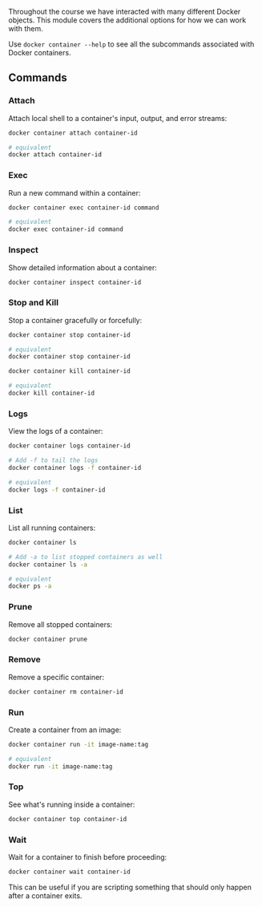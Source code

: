 Throughout the course we have interacted with many different Docker objects. This module covers the additional options for how we can work with them.

Use `docker container --help` to see all the subcommands associated with Docker containers.

## Commands

### Attach

Attach local shell to a container's input, output, and error streams:

```bash
docker container attach container-id

# equivalent
docker attach container-id
```

### Exec

Run a new command within a container:

```bash
docker container exec container-id command

# equivalent
docker exec container-id command
```

### Inspect

Show detailed information about a container:

```bash
docker container inspect container-id
```

### Stop and Kill

Stop a container gracefully or forcefully:

```bash
docker container stop container-id

# equivalent
docker container stop container-id

docker container kill container-id

# equivalent
docker kill container-id
```

### Logs

View the logs of a container:

```bash
docker container logs container-id

# Add -f to tail the logs
docker container logs -f container-id

# equivalent
docker logs -f container-id
```

### List

List all running containers:

```bash
docker container ls

# Add -a to list stopped containers as well
docker container ls -a

# equivalent
docker ps -a
```

### Prune

Remove all stopped containers:

```bash
docker container prune
```

### Remove

Remove a specific container:

```bash
docker container rm container-id
```

### Run

Create a container from an image:

```bash
docker container run -it image-name:tag

# equivalent
docker run -it image-name:tag
```

### Top

See what's running inside a container:

```bash
docker container top container-id
```

### Wait

Wait for a container to finish before proceeding:

```bash
docker container wait container-id
```

This can be useful if you are scripting something that should only happen after a container exits.